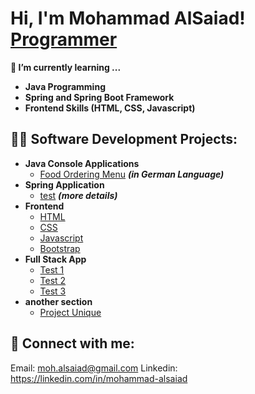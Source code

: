 <h1>Hi, I'm Mohammad AlSaiad! <br/><a href="https://github.com/mohalsaiad">Programmer</a></h1>

<b>🌱 I’m currently learning ... </b>
  - <b> Java Programming </b>
  - <b> Spring and Spring Boot Framework </b>
  - <b> Frontend Skills (HTML, CSS, Javascript) </b>

<h2>👨‍💻 Software Development Projects:</h2>

- <b>Java Console Applications </b>
  - [Food Ordering Menu](https://github.com/mohalsaiad/Console_App_Food_Ordering_Menu) <b><i>(in German Language)</b></i>
- <b>Spring Application</b>
  - [test](https://github.com/link) <b><i>(more details)</b></i>
- <b>Frontend</b>
  - [HTML](https://github.com/link)
  - [CSS](https://github.com/link)
  - [Javascript](https://github.com/link)
  - [Bootstrap](https://github.com/link)
- <b>Full Stack App</b>
  - [Test 1](https://github.com/link)
  - [Test 2](https://github.com/link)
  - [Test 3](https://github.com/link)
- <b>another section</b>
  - [Project Unique](https://github.com/link)



<h2> 🤳 Connect with me:</h2>

Email: moh.alsaiad@gmail.com
Linkedin: https://linkedin.com/in/mohammad-alsaiad

<!--
**joshmadakor1/joshmadakor1** is a ✨ _special_ ✨ repository because its `README.md` (this file) appears on your GitHub profile.

Here are some ideas to get you started:

- 🔭 I’m currently working on ...
- 🌱 I’m currently learning ...
- 👯 I’m looking to collaborate on ...
- 🤔 I’m looking for help with ...
- 💬 Ask me about ...
- 📫 How to reach me: ...
- 😄 Pronouns: ...
- ⚡ Fun fact: ...
-->
